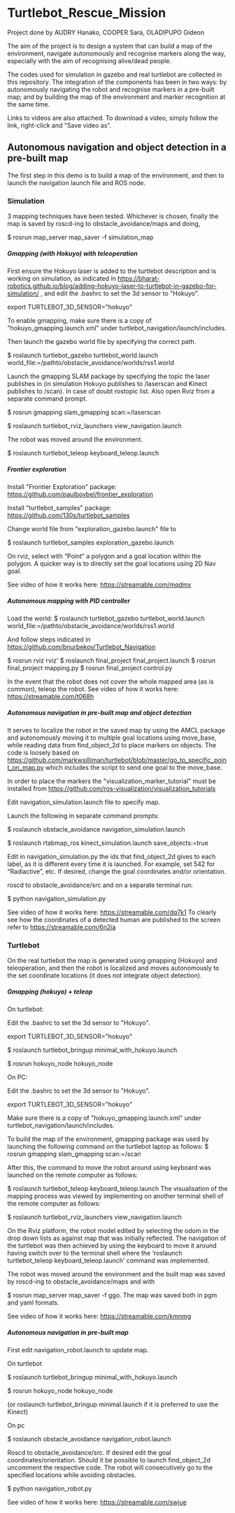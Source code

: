 # Turtlebot_Rescue_Mission

Project done by AUDRY Hanako, COOPER Sara, OLADIPUPO Gideon

The aim of the project is to design a system that can build a map of the environment, navigate autonomously and recognise markers along the way, especially with the aim of recognising alive/dead people. 

The codes used for simulation in gazebo and real turtlebot are collected in this repository. The integration of the components has been in two ways: by autonomously navigating the robot and recognise markers in a pre-built map; and by building the map of the environment and marker recognition at the same time. 

Links to videos are also attached. To download a video, simply follow the link, right-click and "Save video as". 
## Autonomous navigation and object detection in a pre-built map

The first step in this demo is to build a map of the environment, and then to launch the navigation launch file and ROS node. 

### Simulation


3 mapping techniques have been tested. Whichever is chosen, finally the map is saved by roscd-ing to obstacle_avoidance/maps and doing,

$ rosrun map_server map_saver -f simulation_map

#####   Gmapping (with Hokuyo) with teleoperation

First ensure the Hokuyo laser is added to the turtlebot description and is working on simulation, as indicated in https://bharat-robotics.github.io/blog/adding-hokuyo-laser-to-turtlebot-in-gazebo-for-simulation/ , and edit the .bashrc to set the 3d sensor to "Hokuyo".

export TURTLEBOT_3D_SENSOR="hokuyo"

To enable gmapping, make sure there is a copy of "hokuyo_gmapping.launch.xml" under turtlebot_navigation/launch/includes.

Then launch the gazebo world file by specifying the correct path.

$ roslaunch turtlebot_gazebo turtlebot_world.launch world_file:=/pathto/obstacle_avoidance/worlds/rss1.world

Launch the gmapping SLAM package by specifying the topic the laser publishes in (in simulation Hokuyo publishes to /laserscan and Kinect publishes to /scan). In case of doubt rostopic list. Also open Rviz from a separate command prompt. 

$ rosrun gmapping slam_gmapping scan:=/laserscan

$ roslaunch turtlebot_rviz_launchers view_navigation.launch

The robot was moved around the environment.

$ roslaunch turtlebot_teleop keyboard_teleop.launch

##### Frontier exploration

Install "Frontier Exploration" package: https://github.com/paulbovbel/frontier_exploration

Install "turtlebot_samples" package: https://github.com/130s/turtlebot_samples

Change world file from "exploration_gazebo.launch" file to 

<arg name="world_file" default="pathto/obstacle_avoidance/worlds/rss1.world"/>

$ roslaunch turtlebot_samples exploration_gazebo.launch


On rviz, select with “Point” a polygon and a goal location within the polygon. A quicker way  is to directly set the goal locations using 2D Nav goal.

See video of how it works here: https://streamable.com/mqdmx

##### Autonomous mapping with PID controller

Load the world:
$ roslaunch turtlebot_gazebo turtlebot_world.launch world_file:=/pathto/obstacle_avoidance/worlds/rss1.world

And follow steps indicated in  https://github.com/bnurbekov/Turtlebot_Navigation

$ rosrun rviz rviz'
$ roslaunch final_project final_project.launch
$ rosrun final_project mapping.py
$ rosrun final_project control.py


In the event that the robot does not cover the whole mapped area (as is common), teleop the robot. 
See video of how it works here: https://streamable.com/t068h



#####  Autonomous navigation in pre-built map and object detection

It serves to localize the robot in the saved map by using the AMCL package and autonomously moving it to multiple goal locations using move_base, while reading data from find_object_2d to place markers on objects. 
The code is loosely based on https://github.com/markwsilliman/turtlebot/blob/master/go_to_specific_point_on_map.py which includes the script to send one goal to the move_base.

In order to place the markers the "visualization_marker_tutorial" must be installed from https://github.com/ros-visualization/visualization_tutorials

Edit navigation_simulation.launch file to specify map. 
<arg name="map_file" default="$(find obstacle_avoidance)/maps/simulation_map.yaml"/>

Launch the following in separate command prompts:

$ roslaunch obstacle_avoidance navigation_simulation.launch

$ roslaunch rtabmap_ros kinect_simulation.launch save_objects:=true


Edit in navigation_simulation.py the ids that find_object_2d gives to each label, as it is different every time it is launched. For example, set 542 for “Radiactive”, etc. If desired, change the goal coordinates and/or orientation.

roscd to obstacle_avoidance/src and on a separate terminal run:

$ python navigation_simulation.py

See video of how it works here: https://streamable.com/dq7k1
To clearly see how the coordinates of a detected human are published to the screen refer to https://streamable.com/6n2ja


### Turtlebot

On the real turtlebot the map is generated using gmapping (Hokuyo) and teleoperation, and then the robot is localized and moves autonomously to the set coordinate locations (it does not integrate object detection).


#####  Gmapping (hokuyo) + teleop

On turtlebot:

Edit the .bashrc to set the 3d sensor to "Hokuyo".

export TURTLEBOT_3D_SENSOR="hokuyo"

$ roslaunch turtlebot_bringup minimal_with_hokuyo.launch

$ rosrun hokuyo_node hokuyo_node


On PC:

Edit the .bashrc to set the 3d sensor to "Hokuyo".

export TURTLEBOT_3D_SENSOR="hokuyo"

Make sure there is a copy of "hokuyo_gmapping.launch.xml" under turtlebot_navigation/launch/includes.

To build the map of the environment, gmapping package was used by launching the following command on the turtlebot laptop as follows:
$ rosrun gmapping slam_gmapping scan:=/scan

After this, the command to move the robot around using keyboard was launched on the remote computer as follows:

$ roslaunch turtlebot_teleop keyboard_teleop.launch 
The visualisation of the mapping process was viewed by implementing on another terminal shell of the remote computer as follows:

$ roslaunch turtlebot_rviz_launchers view_navigation.launch

On the Rviz platform, the robot model edited by selecting the odom in the drop down lists as against map that was initially reflected.
The navigation of the turtlebot was then achieved by using the keyboard to move it around having switch over to the terminal shell where the ‘roslaunch turtlebot_teleop keyboard_teleop.launch’ command  was implemented.

The robot was moved around the environment and the built map was saved by roscd-ing to obstacle_avoidance/maps and with

$ rosrun map_server map_saver -f ggo.   The  map was saved both in pgm  and yaml  formats.   

See video of how it works here: https://streamable.com/kmnmg

##### Autonomous navigation in pre-built map

First edit navigation_robot.launch to update map.
<arg name="map_file" default="$(find obstacle_avoidance)/maps/ggo.yaml"/>

On turtlebot

$ roslaunch turtlebot_bringup minimal_with_hokuyo.launch

$  rosrun hokuyo_node hokuyo_node

(or roslaunch turtlebot_bringup minimal.launch if it is preferred to use the Kinect)

On pc

$ roslaunch obstacle_avoidance navigation_robot.launch

Roscd to obstacle_avoidance/src. If desired edit the goal coordinates/orientation. Should it be possible to launch find_object_2d uncomment the respective code. The robot will consecutively go to the specified locations while avoiding obstacles. 

$ python navigation_robot.py

See video of how it works here: https://streamable.com/swjue

 




